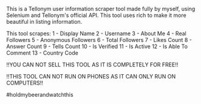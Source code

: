 This is a Tellonym user information scraper tool made fully by myself, using Selenium and Tellonym's official API.
This tool uses rich to make it more beautiful in listing information.

This tool scrapes:
1 - Display Name
2 - Username
3 - About Me
4 - Real Followers
5 - Anonymous Followers
6 - Total Followers
7 - Likes Count
8 - Answer Count
9 - Tells Count
10 - Is Verified
11 - Is Active
12 - Is Able To Comment
13 - Country Code

!!YOU CAN NOT SELL THIS TOOL AS IT IS COMPLETELY FOR FREE!!

!!THIS TOOL CAN NOT RUN ON PHONES AS IT CAN ONLY RUN ON COMPUTERS!!

#holdmybeerandwatchthis
